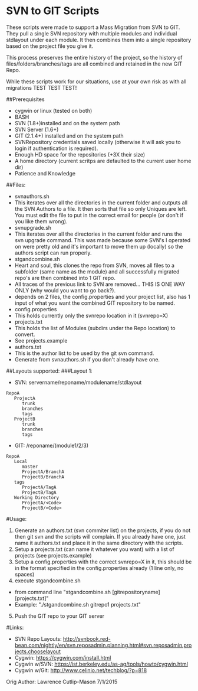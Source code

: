 # SVN to GIT Scripts

These scripts were made to support a Mass Migration from SVN to GIT. They pull a single SVN repository with multiple modules and individual stdlayout under each module. It then combines them into a single repository based on the project file you give it.

This process preserves the entire history of the project, so the history of files/folders/branches/tags are all combined and retained in the new GIT Repo.

While these scripts work for our situations, use at your own risk as with all migrations TEST TEST TEST!

##Prerequisites
* cygwin or linux (tested on both)
* BASH
* SVN (1.8+)installed and on the system path
* SVN Server (1.6+)
* GIT (2.1.4+) installed and on the system path
* SVNRepository credentials saved locally (otherwise it will ask you to login if authentication is required).
* Enough HD space for the repositories (+3X their size)
* A home directory (current scritps are defaulted to the current user home dir)
* Patience and Knowledge

##Files:
* svnauthors.sh
 * This iterates over all the directories in the current folder and outputs all the SVN Authors to a file. It then sorts that file so only Uniques are left. You must edit the file to put in the correct email for people (or don't if you like them wrong).
* svnupgrade.sh
 * This iterates over all the directories in the current folder and runs the svn upgrade command. This was made because some SVN's I operated on were pretty old and it's important to move them up (locally) so the authors script can run properly.
* stgandcombine.sh
 * Heart and soul, this clones the repo from SVN, moves all files to a subfolder (same name as the module) and all successfully migrated repo's are then combined into 1 GIT repo.
 * All traces of the previous link to SVN are removed... THIS IS ONE WAY ONLY (why would you want to go back?).
 * depends on 2 files, the config.properties and your project list, also has 1 input of what you want the combined GIT repository to be named.
* config.properties
 * This holds currently only the svnrepo location in it (svnrepo=X)
* projects.txt
 * This holds the list of Modules (subdirs under the Repo location) to convert.
 * See projects.example
* authors.txt
 * This is the author list to be used by the git svn command. 
 * Generate from svnauthors.sh if you don't already have one.

##Layouts supported:
###Layout 1: 
 * SVN: servername/reponame/modulename/stdlayout
```
RepoA
   ProjectA
      trunk
      branches
      tags
   ProjectB
      trunk
      branches
      tags
```
 * GIT: /reponame/(module1/2/3)
```
RepoA
   Local
      master
      ProjectA/BranchA
      ProjectB/BranchA
   tags
      ProjectA/TagA
      ProjectB/TagA
   Working Directory
      ProjectA/<Code>
      ProjectB/<Code>
```

#Usage:
1. Generate an authors.txt (svn commiter list) on the projects, if you do not then git svn and the scripts will complain. If you already have one, just name it authors.txt and place it in the same directory with the scripts.
2. Setup a projects.txt (can name it whatever you want) with a list of projects (see projects.example)
3. Setup a config.properties with the correct svnrepo=X in it, this should be in the format specified in the config.properties already (1 line only, no spaces)
4. execute stgandcombine.sh
 * from command line "stgandcombine.sh [gitrepositoryname] [projects.txt]"
 * Example: "./stgandcombine.sh gitrepo1 projects.txt"
5. Push the GIT repo to your GIT server

#Links:
* SVN Repo Layouts: http://svnbook.red-bean.com/nightly/en/svn.reposadmin.planning.html#svn.reposadmin.projects.chooselayout
* Cygwin: https://cygwin.com/install.html
* Cygwin w/SVN: https://ist.berkeley.edu/as-ag/tools/howto/cygwin.html
* Cygwin w/Git: http://www.celinio.net/techblog/?p=818

Orig Author: Lawrence Cutlip-Mason 7/1/2015
